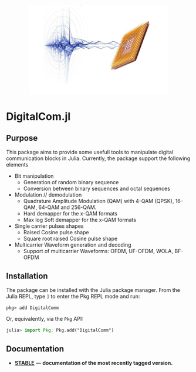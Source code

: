 <div align="center">
<img src="docs/src/assets/logo.png" alt="Makie.jl" width="380">
</div>

# DigitalCom.jl 


## Purpose 

This package aims to provide some usefull tools to manipulate digital
communication blocks in Julia. 
Currently, the package support the following elements 
- Bit manipulation 
  * Generation of random binary sequence 
  * Conversion between binary sequences and octal sequences 
- Modulation // demodulation
  * Quadrature Amplitude Modulation (QAM) with 4-QAM (QPSK), 16-QAM, 64-QAM and 256-QAM. 
  * Hard demapper for the x-QAM formats 
  * Max log Soft demapper for the x-QAM formats
- Single carrier pulses shapes 
  * Raised Cosine pulse shape 
  * Square root raised Cosine pulse shape 
- Multicarrier Waveform generation and decoding 
  * Support of multicarrier Waveforms: OFDM, UF-OFDM, WOLA, BF-OFDM 

## Installation

The package can be installed with the Julia package manager.
From the Julia REPL, type `]` to enter the Pkg REPL mode and run:

```
pkg> add DigitalComm
```

Or, equivalently, via the `Pkg` API:

```julia
julia> import Pkg; Pkg.add("DigitalComm")
```

## Documentation

- [**STABLE**](https://rgerzaguet.github.io/DigitalComm.jl/dev/index.html) &mdash; **documentation of the most recently tagged version.**

